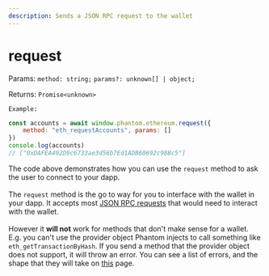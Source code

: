 ```yaml
---
description: Sends a JSON RPC request to the wallet
---
```


# request

Params: `method: string;` `params?: unknown[] | object;`

Returns: `Promise<unknown>`

`Example:`

```javascript
const accounts = await window.phantom.ethereum.request({ 
    method: "eth_requestAccounts", params: [] 
})
console.log(accounts)
// ["0xDAFEA492D9c6733ae3d56b7Ed1ADB60692c98Bc5"]
```

The code above demonstrates how you can use the `request` method to ask the user to connect to your dapp.\
\
The `request` method is the go to way for you to interface with the wallet in your dapp. It accepts most [JSON RPC requests](https://ethereum.org/en/developers/docs/apis/json-rpc/#json-rpc-methods) that would need to interact with the wallet. \
\
However it **will not** work for methods that don't make sense for a wallet. E.g. you can't use the provider object Phantom injects to call something like `eth_getTransactionByHash`. If you send a method that the provider object does not support, it will throw an error. You can see a list of errors, and the shape that they will take on [this](../errors.md) page.
